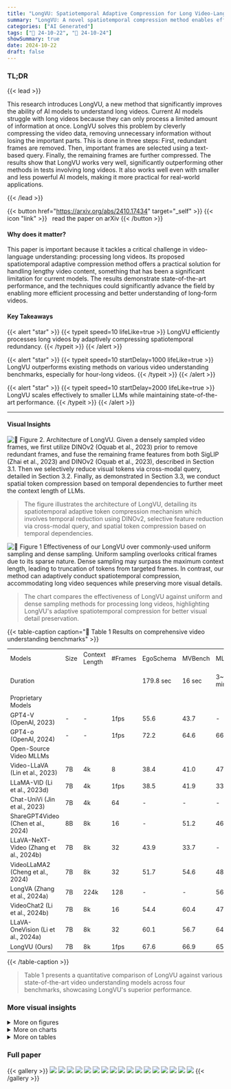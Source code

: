 ```yaml
---
title: "LongVU: Spatiotemporal Adaptive Compression for Long Video-Language Understanding"
summary: "LongVU: A novel spatiotemporal compression method enables efficient long-video understanding by selectively reducing redundant video frames and tokens, achieving state-of-the-art performance."
categories: ["AI Generated"]
tags: ["🔖 24-10-22", "🤗 24-10-24"]
showSummary: true
date: 2024-10-22
draft: false
---
```


### TL;DR


{{< lead >}}

This research introduces LongVU, a new method that significantly improves the ability of AI models to understand long videos.  Current AI models struggle with long videos because they can only process a limited amount of information at once.  LongVU solves this problem by cleverly compressing the video data, removing unnecessary information without losing the important parts.  This is done in three steps: First, redundant frames are removed.  Then, important frames are selected using a text-based query.  Finally, the remaining frames are further compressed.  The results show that LongVU works very well, significantly outperforming other methods in tests involving long videos.  It also works well even with smaller and less powerful AI models, making it more practical for real-world applications.

{{< /lead >}}


{{< button href="https://arxiv.org/abs/2410.17434" target="_self" >}}
{{< icon "link" >}} &nbsp; read the paper on arXiv
{{< /button >}}

#### Why does it matter?
This paper is important because it tackles a critical challenge in video-language understanding: processing long videos.  Its proposed spatiotemporal adaptive compression method offers a practical solution for handling lengthy video content, something that has been a significant limitation for current models.  The results demonstrate state-of-the-art performance, and the techniques could significantly advance the field by enabling more efficient processing and better understanding of long-form videos.
#### Key Takeaways

{{< alert "star" >}}
{{< typeit speed=10 lifeLike=true >}} LongVU efficiently processes long videos by adaptively compressing spatiotemporal redundancy. {{< /typeit >}}
{{< /alert >}}

{{< alert "star" >}}
{{< typeit speed=10 startDelay=1000 lifeLike=true >}} LongVU outperforms existing methods on various video understanding benchmarks, especially for hour-long videos. {{< /typeit >}}
{{< /alert >}}

{{< alert "star" >}}
{{< typeit speed=10 startDelay=2000 lifeLike=true >}} LongVU scales effectively to smaller LLMs while maintaining state-of-the-art performance. {{< /typeit >}}
{{< /alert >}}

------
#### Visual Insights



![](figures/figures_4_0.png "🔼 Figure 2. Architecture of LongVU. Given a densely sampled video frames, we first utilize DINOv2 (Oquab et al., 2023) prior to remove redundant frames, and fuse the remaining frame features from both SigLIP (Zhai et al., 2023) and DINOv2 (Oquab et al., 2023), described in Section 3.1. Then we selectively reduce visual tokens via cross-modal query, detailed in Section 3.2. Finally, as demonstrated in Section 3.3, we conduct spatial token compression based on temporal dependencies to further meet the context length of LLMs.")

> The figure illustrates the architecture of LongVU, detailing its spatiotemporal adaptive token compression mechanism which involves temporal reduction using DINOv2, selective feature reduction via cross-modal query, and spatial token compression based on temporal dependencies.





![](charts/charts_2_0.png "🔼 Figure 1 Effectiveness of our LongVU over commonly-used uniform sampling and dense sampling. Uniform sampling overlooks critical frames due to its sparse nature. Dense sampling may surpass the maximum context length, leading to truncation of tokens from targeted frames. In contrast, our method can adaptively conduct spatiotemporal compression, accommodating long video sequences while preserving more visual details.")

> The chart compares the effectiveness of LongVU against uniform and dense sampling methods for processing long videos, highlighting LongVU's adaptive spatiotemporal compression for better visual detail preservation.





{{< table-caption caption="🔽 Table 1 Results on comprehensive video understanding benchmarks" >}}
<table id='5' style='font-size:14px'><tr><td rowspan="2">Models</td><td rowspan="2">Size</td><td rowspan="2">Context Length</td><td rowspan="2">#Frames</td><td rowspan="2">EgoSchema</td><td rowspan="2">MVBench</td><td rowspan="2">MLVU</td><td colspan="2">VideoMME</td></tr><tr><td>Overall</td><td>Long</td></tr><tr><td>Duration</td><td></td><td></td><td></td><td>179.8 sec</td><td>16 sec</td><td>3~120 min</td><td>1〜60 min</td><td>30〜60 min</td></tr><tr><td>Proprietary Models</td><td></td><td></td><td></td><td></td><td></td><td></td><td></td><td></td></tr><tr><td>GPT4-V (OpenAI, 2023)</td><td>-</td><td>-</td><td>1fps</td><td>55.6</td><td>43.7</td><td>-</td><td>60.7</td><td>56.9</td></tr><tr><td>GPT4-o (OpenAI, 2024)</td><td>-</td><td>-</td><td>1fps</td><td>72.2</td><td>64.6</td><td>66.2</td><td>77.2</td><td>72.1</td></tr><tr><td>Open-Source Video MLLMs</td><td></td><td></td><td></td><td></td><td></td><td></td><td></td><td></td></tr><tr><td>Video-LLaVA (Lin et al., 2023)</td><td>7B</td><td>4k</td><td>8</td><td>38.4</td><td>41.0</td><td>47.3</td><td>40.4</td><td>38.1</td></tr><tr><td>LLaMA-VID (Li et al., 2023d)</td><td>7B</td><td>4k</td><td>1fps</td><td>38.5</td><td>41.9</td><td>33.2</td><td>-</td><td>-</td></tr><tr><td>Chat-UniVi (Jin et al., 2023)</td><td>7B</td><td>4k</td><td>64</td><td>-</td><td>-</td><td>-</td><td>45.9</td><td>41.8</td></tr><tr><td>ShareGPT4Video (Chen et al., 2024)</td><td>8B</td><td>8k</td><td>16</td><td>-</td><td>51.2</td><td>46.4</td><td>43.6</td><td>37.9</td></tr><tr><td>LLaVA-NeXT-Video (Zhang et al., 2024b)</td><td>7B</td><td>8k</td><td>32</td><td>43.9</td><td>33.7</td><td>-</td><td>46.5</td><td>-</td></tr><tr><td>VideoLLaMA2 (Cheng et al., 2024)</td><td>7B</td><td>8k</td><td>32</td><td>51.7</td><td>54.6</td><td>48.5</td><td>46.6</td><td>43.8</td></tr><tr><td>LongVA (Zhang et al., 2024a)</td><td>7B</td><td>224k</td><td>128</td><td>-</td><td>-</td><td>56.3</td><td>54.3</td><td>47.6</td></tr><tr><td>VideoChat2 (Li et al., 2024b)</td><td>7B</td><td>8k</td><td>16</td><td>54.4</td><td>60.4</td><td>47.9</td><td>54.6</td><td>39.2</td></tr><tr><td>LLaVA-OneVision (Li et al., 2024a)</td><td>7B</td><td>8k</td><td>32</td><td>60.1</td><td>56.7</td><td>64.7</td><td>58.2</td><td>46.7</td></tr><tr><td>LongVU (Ours)</td><td>7B</td><td>8k</td><td>1fps</td><td>67.6</td><td>66.9</td><td>65.4</td><td>60.6</td><td>59.5</td></tr></table>{{< /table-caption >}}

> Table 1 presents a quantitative comparison of LongVU against various state-of-the-art video understanding models across four benchmarks, showcasing LongVU's superior performance.



### More visual insights

<details>
<summary>More on figures
</summary>


![](figures/figures_8_1.png "🔼 Figure 3 Examples for various video understanding capabilities of LongVU model. We showcase that our LongVU is able to complete different types of video understanding tasks.")

> Figure 3 shows examples of LongVU's capabilities in various video understanding tasks, such as spatial-temporal orientation awareness, detailed description, action counting, and hour-long video understanding.


![](figures/figures_8_2.png "🔼 Figure 2. Architecture of LongVU. Given a densely sampled video frames, we first utilize DINOv2 (Oquab et al., 2023) prior to remove redundant frames, and fuse the remaining frame features from both SigLIP (Zhai et al., 2023) and DINOv2 (Oquab et al., 2023), described in Section 3.1. Then we selectively reduce visual tokens via cross-modal query, detailed in Section 3.2. Finally, as demonstrated in Section 3.3, we conduct spatial token compression based on temporal dependencies to further meet the context length of LLMs.")

> The figure illustrates the architecture of LongVU, a spatiotemporal adaptive compression mechanism for processing long videos.


![](figures/figures_16_0.png "🔼 Figure 6. Similarity comparison between SigLIP (Zhai et al., 2023) and DINOv2 (Oquab et al., 2023) features. The similarity is calculated between the first frame and the remainings. DINO concentrating on vision centric task effectively capture subtle frame differences compared with SigLIP (Zhai et al., 2023) which is aligned on semantic space.")

> The figure shows a comparison of feature similarity between SigLIP and DINOv2, illustrating DINOv2's superior ability to capture subtle frame differences due to its focus on visual-centric tasks.


</details>



<details>
<summary>More on charts
</summary>


![](charts/charts_10_0.png "🔼 Figure 4 We randomly sample hundreds of videos to demonstrate the frames/tokens level reduction rate. (a) The number of frames before/after temporal reduction based on DINOv2 features (Section 3.1). (b) The number of tokens before/after spatial token compression (Section 3.3).")

> The chart displays the number of frames and tokens before and after temporal and spatial reduction, respectively, demonstrating the effectiveness of the proposed compression method.


![](charts/charts_10_1.png "🔼 Figure 7 Needle-In-A-Video-Haystack results. Our spatiotemporal adaptive token compression scheme improves the score for locating the needle frame.")

> The heatmap visualizes the performance of different models (with and without different components) on the needle-in-a-haystack task, showing the impact of the spatiotemporal compression strategy.


![](charts/charts_10_2.png "🔼 Figure 7 Needle-In-A-Video-Haystack results. Our spatiotemporal adaptive token compression scheme improves the score for locating the needle frame.")

> The heatmap visualizes the performance of the needle-in-a-haystack task under different video lengths and compression strategies, showing improved performance with the proposed spatiotemporal adaptive token compression.


![](charts/charts_17_0.png "🔼 Figure 7 Needle-In-A-Video-Haystack results. Our spatiotemporal adaptive token compression scheme improves the score for locating the needle frame.")

> The heatmap shows the performance of different methods for locating a needle frame in a video with varying lengths and depths.


</details>



<details>
<summary>More on tables
</summary>


{{< table-caption caption="🔽 Table 2 Results of small-size video language models across video understanding benchmarks." >}}
<table id='3' style='font-size:14px'><tr><td rowspan="2">Models</td><td rowspan="2">EgoSchema</td><td rowspan="2">MVBench</td><td colspan="2">VideoMME</td><td rowspan="2">MLVU</td></tr><tr><td>Overall</td><td>Long</td></tr><tr><td>InternVL2 (InternLM2-1.8B) (OpenGVLab, 2024)</td><td>-</td><td>60.2</td><td>47.3</td><td>42.6</td><td>-</td></tr><tr><td>VideoChat2 (Phi-3-mini-4B) (Li et al., 2024b)</td><td>56.7</td><td>55.1</td><td>-</td><td>-</td><td>-</td></tr><tr><td>Phi-3.5-vision-instruct (Phi-3-mini-4B) (Abdin et al., 2024)</td><td>-</td><td>-</td><td>50.8</td><td>43.8</td><td>-</td></tr><tr><td>LongVU (Ours) (Llama3.2-3B)</td><td>59.1</td><td>60.9</td><td>51.5</td><td>47.2</td><td>55.9</td></tr></table>{{< /table-caption >}}

> Table 2 presents the performance comparison of several small-size video language models on various video understanding benchmarks, including EgoSchema, MVBench, VideoMME (Overall and Long subsets), and MLVU.


{{< table-caption caption="🔽 Table 3 Ablation studies of number of tokens per frame, different context lengths, and our spatiotemporal compression components." >}}
<table id='2' style='font-size:16px'><tr><td>Methods</td><td>Context Length</td><td>#Tokens</td><td>EgoSchema</td><td>VideoMME</td><td>MLVU</td></tr><tr><td>Uniform</td><td>16k</td><td>144</td><td>67.12</td><td>60.01</td><td>64.70</td></tr><tr><td>DINO</td><td>16k</td><td>144</td><td>67.34</td><td>61.25</td><td>64.83</td></tr><tr><td>Uniform</td><td>8k</td><td>64</td><td>66.84</td><td>57.56</td><td>60.87</td></tr><tr><td>Uniform</td><td>8k</td><td>144</td><td>66.28</td><td>58.84</td><td>63.28</td></tr><tr><td>SigLIP</td><td>8k</td><td>64</td><td>66.04</td><td>58.63</td><td>62.17</td></tr><tr><td>DINO</td><td>8k</td><td>64</td><td>66.20</td><td>59.90</td><td>62.54</td></tr><tr><td>DINO + Query</td><td>8k</td><td>64,  144</td><td>67.30</td><td>60.08</td><td>65.05</td></tr><tr><td>DINO + Query + STC (default)</td><td>8k</td><td>dynamic</td><td>67.62</td><td>60.56</td><td>65.44</td></tr></table>{{< /table-caption >}}

> Table 3 shows the ablation study of the number of tokens per frame, different context lengths, and the spatiotemporal compression components of the proposed model LongVU, comparing their performance on EgoSchema, VideoMME, and MLVU benchmarks.


{{< table-caption caption="🔽 Table 4 Ablation study on each subtask in MLVU (Zhou et al., 2024)." >}}
<table id='4' style='font-size:16px'><tr><td>Stratgy</td><td>count</td><td>ego</td><td>needle</td><td>order</td><td>plotQA</td><td>anomaly</td><td>reasoning</td><td>Avg</td></tr><tr><td>DINO</td><td>24.15</td><td>59.09</td><td>68.16</td><td>52.89</td><td>71.24</td><td>74.00</td><td>86.36</td><td>62.54</td></tr><tr><td>DINO+Query</td><td>28.98</td><td>55.39</td><td>78.87</td><td>56.37</td><td>72.35</td><td>75.50</td><td>87.87</td><td>65.05</td></tr><tr><td>DINO+Query+STC (default)</td><td>28.98</td><td>59.37</td><td>76.33</td><td>58.30</td><td>71.61</td><td>76.00</td><td>87.50</td><td>65.44</td></tr></table>{{< /table-caption >}}

> The table presents ablation study results on each subtask of the MLVU benchmark, comparing different strategies for spatiotemporal compression.


{{< table-caption caption="🔽 Table 1 Results on comprehensive video understanding benchmarks" >}}
<table id='7' style='font-size:20px'><tr><td>Model</td><td>Short</td><td>Medium</td><td>Long</td><td>Overall</td><td>Reduction rate</td></tr><tr><td>1st frame in sliding window (default)</td><td>64.7</td><td>58.2</td><td>59.5</td><td>60.9</td><td>55.47%</td></tr><tr><td>(K/2)th frame in sliding window</td><td>64.7</td><td>58.7</td><td>58.6</td><td>60.7</td><td>54.97%</td></tr><tr><td>frame with high changes</td><td>64.7</td><td>58.2</td><td>58.3</td><td>60.4</td><td>55.62%</td></tr></table>{{< /table-caption >}}

> Table 1 presents the quantitative results of LongVU and other video understanding models across various benchmarks, including EgoSchema, MVBench, VideoMME, and MLVU, showing LongVU's superior performance.


{{< table-caption caption="🔽 Table 6 Training data statistics." >}}
<table id='3' style='font-size:14px'><tr><td>Modality</td><td>Task</td><td># Samples</td><td>Dataset</td></tr><tr><td>Image-Text</td><td>Single-Image</td><td>3.2M</td><td>LLaVA-OneVision</td></tr><tr><td rowspan="4">Video-Text</td><td>Captioning</td><td>43K</td><td>TextVR, MovieChat, YouCook2</td></tr><tr><td>Classification</td><td>1K</td><td>Kinetics-710</td></tr><tr><td>VQA</td><td>424K</td><td>NExTQA, CLEVRER, EgoQA, TGIF, WebVidQA, DiDeMo</td></tr><tr><td>Instruction</td><td>85K</td><td>ShareGPT4Video</td></tr></table>{{< /table-caption >}}

> Table 6 presents the training data statistics, including the modality, task, number of samples, and datasets used for training the LongVU model.


{{< table-caption caption="🔽 Table 1 Results on comprehensive video understanding benchmarks" >}}
<table id='5' style='font-size:16px'><tr><td>Model</td><td>Size</td><td>Frames</td><td>Short</td><td>Medium</td><td>Long</td><td>Overall</td></tr><tr><td>Video-LLa VA (Lin et al., 2023)</td><td>7B</td><td>8</td><td>46.1</td><td>40.7</td><td>38.1</td><td>41.6</td></tr><tr><td>ShareGPT4Video (Chen et al., 2024)</td><td>8B</td><td>16</td><td>53.6</td><td>39.3</td><td>37.9</td><td>43.6</td></tr><tr><td>Chat- Univi-v1.5 (Jin et al., 2023)</td><td>7B</td><td>64</td><td>51.2</td><td>44.6</td><td>41.8</td><td>45.9</td></tr><tr><td>VideoLLaMA2 (Cheng et al., 2024)</td><td>7B</td><td>16</td><td>59.4</td><td>47.6</td><td>43.8</td><td>50.3</td></tr><tr><td>VideoChat2 (Li et al., 2024b)</td><td>7B</td><td>16</td><td>52.8</td><td>39.4</td><td>39.2</td><td>43.8</td></tr><tr><td>LongVA (Zhang et al., 2024a)</td><td>7B</td><td>128</td><td>61.6</td><td>50.4</td><td>47.6</td><td>54.3</td></tr><tr><td>LLaVA-OneVision (Li et al., 2024a)</td><td>7B</td><td>32</td><td>69.1</td><td>53.3</td><td>46.7</td><td>58.2</td></tr><tr><td>LongVU (Ours)</td><td>7B</td><td>1fps</td><td>64.7</td><td>58.2</td><td>59.5</td><td>60.9</td></tr></table>{{< /table-caption >}}

> Table 1 presents the quantitative results of various video understanding models on four benchmarks, including proprietary and open-source models,  comparing their performance across different video lengths.


{{< table-caption caption="🔽 Table 8 Ablation study on with or without FPE." >}}
<table id='1' style='font-size:18px'><tr><td>Methods</td><td>Context Length</td><td>#Tokens</td><td>EgoSchema</td><td>VideoMME</td><td>MLVU</td></tr><tr><td>DINO + Query</td><td>8k</td><td>64, / 144</td><td>67.30</td><td>60.08</td><td>65.05</td></tr><tr><td>DINO + Query + STC (default)</td><td>8k</td><td>dynamic</td><td>67.62</td><td>60.56</td><td>65.44</td></tr><tr><td>DINO + Query + STC + FPE</td><td>8k</td><td>dynamic</td><td>67.87</td><td>60.89</td><td>64.56</td></tr></table>{{< /table-caption >}}

> The table shows the ablation study of the model with or without Frame Positional Encoding (FPE) on EgoSchema, VideoMME, and MLVU datasets.


{{< table-caption caption="🔽 Table 9 Strategy ablations on each subtask in MLVU (Zhou et al., 2024)." >}}
<table id='3' style='font-size:18px'><tr><td>Stratgy</td><td>count</td><td>ego</td><td>needle</td><td>order</td><td>plotQA</td><td>anomaly</td><td>reasoning</td><td>Avg</td></tr><tr><td>DINO</td><td>24.15</td><td>59.09</td><td>68.16</td><td>52.89</td><td>71.24</td><td>74.0</td><td>86.36</td><td>62.54</td></tr><tr><td>DINO+Query</td><td>28.98</td><td>55.39</td><td>78.87</td><td>56.37</td><td>72.35</td><td>75.5</td><td>87.87</td><td>65.05</td></tr><tr><td>DINO +Query+STC (default)</td><td>28.98</td><td>59.37</td><td>76.33</td><td>58.30</td><td>71.61</td><td>76.0</td><td>87.50</td><td>65.44</td></tr><tr><td>DINO + Query+STC+ FPE</td><td>29.46</td><td>60.79</td><td>74.08</td><td>52.12</td><td>71.79</td><td>74.5</td><td>86.74</td><td>64.56</td></tr></table>{{< /table-caption >}}

> Table 9 shows the ablation study of each subtask in MLVU (Zhou et al., 2024) using different strategies for spatial token compression.


{{< table-caption caption="🔽 Table 1 Results on comprehensive video understanding benchmarks" >}}
<table id='3' style='font-size:18px'><tr><td>Model</td><td>SQA-IMG</td><td>MMVP</td><td>POPE</td><td>RealWorldQA</td></tr><tr><td>Before video SFT</td><td>95.44</td><td>51.33</td><td>86.65</td><td>61.06</td></tr><tr><td>After video SFT</td><td>83.94</td><td>32.00</td><td>81.23</td><td>47.65</td></tr></table>{{< /table-caption >}}

> Table 1 presents the performance comparison of LongVU against various video understanding models across four benchmarks (EgoSchema, MVBench, VideoMME, and MLVU), showing its superior performance, especially in long-video tasks.


</details>


### Full paper

{{< gallery >}}
<img src="paper_images/1.png" class="grid-w50 md:grid-w33 xl:grid-w25" />
<img src="paper_images/2.png" class="grid-w50 md:grid-w33 xl:grid-w25" />
<img src="paper_images/3.png" class="grid-w50 md:grid-w33 xl:grid-w25" />
<img src="paper_images/4.png" class="grid-w50 md:grid-w33 xl:grid-w25" />
<img src="paper_images/5.png" class="grid-w50 md:grid-w33 xl:grid-w25" />
<img src="paper_images/6.png" class="grid-w50 md:grid-w33 xl:grid-w25" />
<img src="paper_images/7.png" class="grid-w50 md:grid-w33 xl:grid-w25" />
<img src="paper_images/8.png" class="grid-w50 md:grid-w33 xl:grid-w25" />
<img src="paper_images/9.png" class="grid-w50 md:grid-w33 xl:grid-w25" />
<img src="paper_images/10.png" class="grid-w50 md:grid-w33 xl:grid-w25" />
<img src="paper_images/11.png" class="grid-w50 md:grid-w33 xl:grid-w25" />
<img src="paper_images/12.png" class="grid-w50 md:grid-w33 xl:grid-w25" />
<img src="paper_images/13.png" class="grid-w50 md:grid-w33 xl:grid-w25" />
<img src="paper_images/14.png" class="grid-w50 md:grid-w33 xl:grid-w25" />
<img src="paper_images/15.png" class="grid-w50 md:grid-w33 xl:grid-w25" />
<img src="paper_images/16.png" class="grid-w50 md:grid-w33 xl:grid-w25" />
<img src="paper_images/17.png" class="grid-w50 md:grid-w33 xl:grid-w25" />
{{< /gallery >}}